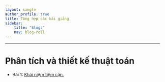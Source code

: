 ```yaml
---
layout: single
author_profile: true
title: Tổng hợp các bài giảng
sidebar:
    title: "Blogs"
    nav: blog-roll
---
```


----
# Phân tích và thiết kế thuật toán
* Bài 1: [Khái niệm tiệm cận.](/Khái-niệm-tiệm-cận/)
